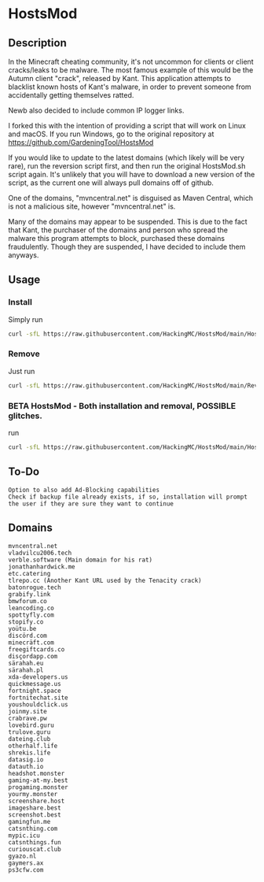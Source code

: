# HostsMod

## Description

In the Minecraft cheating community, it's not uncommon for clients or client cracks/leaks to be malware. The most famous example of this would be the Autumn client "crack", released by Kant. This application attempts to blacklist known hosts of Kant's malware, in order to prevent someone from accidentally getting themselves ratted.

Newb also decided to include common IP logger links.

I forked this with the intention of providing a script that will work on
 Linux and macOS. If you run Windows, go to the original repository at https://github.com/GardeningTool/HostsMod

 If you would like to update to the latest domains (which likely will be very rare), run the reversion script first, and then run the original HostsMod.sh script again. It's unlikely that you will have to download a new version of the script, as the current one will always pull domains off of github. 

One of the domains, "mvncentral.net" is disguised as Maven Central, which is not a malicious site, however "mvncentral.net" is.

Many of the domains may appear to be suspended. This is due to the fact that Kant, the purchaser of the domains and person who spread the malware this program attempts to block, purchased these domains fraudulently. Though they are suspended, I have decided to include them anyways.

## Usage

### Install

Simply run
```bash
curl -sfL https://raw.githubusercontent.com/HackingMC/HostsMod/main/HostsMod.sh | sudo bash
```

### Remove

Just run
```bash
curl -sfL https://raw.githubusercontent.com/HackingMC/HostsMod/main/Revert-HostsMod.sh | sudo bash
```
### BETA HostsMod - Both installation and removal, POSSIBLE glitches.
run
```bash
curl -sfL https://raw.githubusercontent.com/HackingMC/HostsMod/main/HostsMod-BETA.sh | sudo bash
```


## To-Do
```Merge installation and reversion script, make CLI or GUI interface to control which one is used
Option to also add Ad-Blocking capabilities 
Check if backup file already exists, if so, installation will prompt the user if they are sure they want to continue
```
## Domains
```
mvncentral.net
vladvilcu2006.tech
verble.software (Main domain for his rat)
jonathanhardwick.me
etc.catering
tlrepo.cc (Another Kant URL used by the Tenacity crack)
batonrogue.tech
grabify.link
bmwforum.co
leancoding.co
spottyfly.com
stopify.co
yoütu.be
discörd.com
minecräft.com
freegiftcards.co
disçordapp.com
särahah.eu
särahah.pl
xda-developers.us
quickmessage.us
fortnight.space
fortnitechat.site
youshouldclick.us
joinmy.site
crabrave.pw
lovebird.guru
trulove.guru
dateing.club
otherhalf.life
shrekis.life
datasig.io
datauth.io
headshot.monster
gaming-at-my.best
progaming.monster
yourmy.monster
screenshare.host
imageshare.best
screenshot.best
gamingfun.me
catsnthing.com
mypic.icu
catsnthings.fun
curiouscat.club
gyazo.nl
gaymers.ax
ps3cfw.com
```
